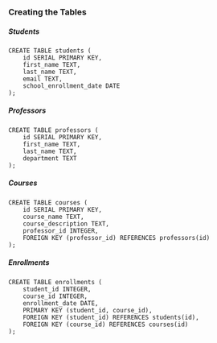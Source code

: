 ### Creating the Tables

##### Students
```
CREATE TABLE students (
	id SERIAL PRIMARY KEY,
	first_name TEXT,
	last_name TEXT,
	email TEXT,
	school_enrollment_date DATE
);
```
##### Professors
```
CREATE TABLE professors (
	id SERIAL PRIMARY KEY,
	first_name TEXT,
	last_name TEXT,
	department TEXT
);
```
##### Courses
```
CREATE TABLE courses (
	id SERIAL PRIMARY KEY,
	course_name TEXT,
	course_description TEXT,
	professor_id INTEGER,
	FOREIGN KEY (professor_id) REFERENCES professors(id)
);
```
##### Enrollments
```
CREATE TABLE enrollments (
	student_id INTEGER,
	course_id INTEGER,
	enrollment_date DATE,
	PRIMARY KEY (student_id, course_id),
	FOREIGN KEY (student_id) REFERENCES students(id),
	FOREIGN KEY (course_id) REFERENCES courses(id)
);
```